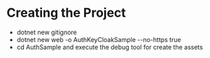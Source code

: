 # Creating the Project

* dotnet new gitignore
* dotnet new web -o AuthKeyCloakSample --no-https true
* cd AuthSample and execute the debug tool for create the assets